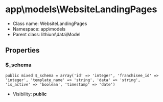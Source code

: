 app\models\WebsiteLandingPages
===============






* Class name: WebsiteLandingPages
* Namespace: app\models
* Parent class: lithium\data\Model





Properties
----------


### $_schema

    public mixed $_schema = array('id' => 'integer', 'franchisee_id' => 'integer', 'template_name' => 'string', 'data' => 'string', 'is_active' => 'boolean', 'timestamp' => 'date')





* Visibility: **public**




